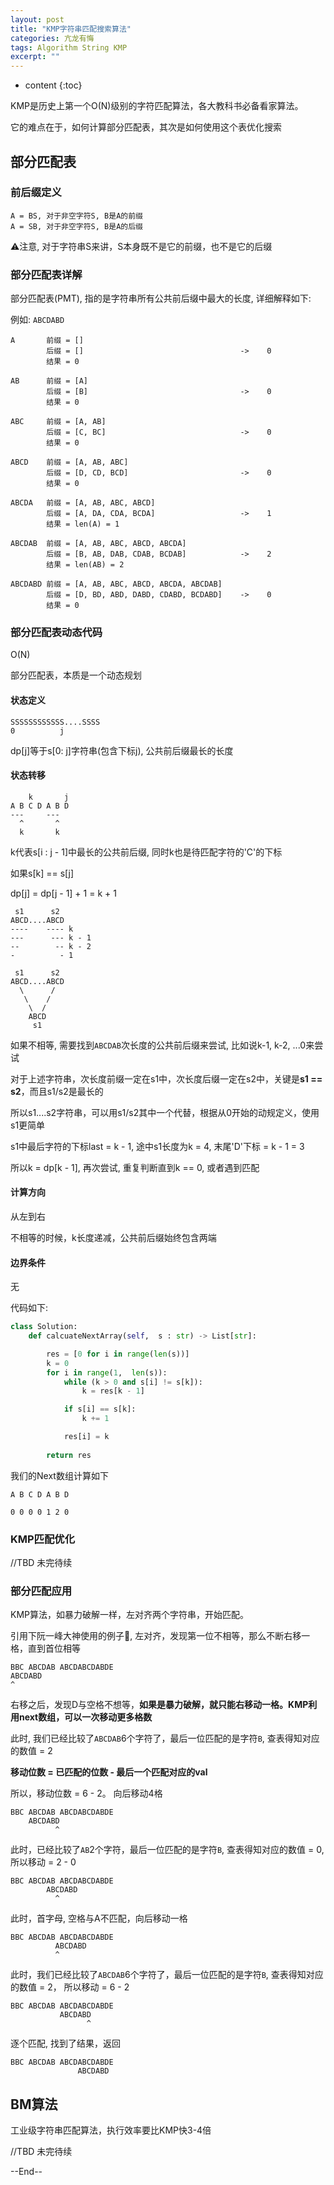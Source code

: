 ```yaml
---
layout: post
title: "KMP字符串匹配搜索算法"
categories: 亢龙有悔
tags: Algorithm String KMP
excerpt: ""
---
```


* content
{:toc}

KMP是历史上第一个O(N)级别的字符匹配算法，各大教科书必备看家算法。

它的难点在于，如何计算部分匹配表，其次是如何使用这个表优化搜索

## 部分匹配表

### 前后缀定义

```
A = BS, 对于非空字符S, B是A的前缀
A = SB, 对于非空字符S, B是A的后缀
```

⚠️注意, 对于字符串S来讲，S本身既不是它的前缀，也不是它的后缀

### 部分匹配表详解

部分匹配表(PMT), 指的是字符串所有公共前后缀中最大的长度, 详细解释如下:

例如: ```ABCDABD```

```
A       前缀 = []
        后缀 = []                                   ->    0
        结果 = 0

AB      前缀 = [A]
        后缀 = [B]                                  ->    0
        结果 = 0

ABC     前缀 = [A, AB]
        后缀 = [C, BC]                              ->    0
        结果 = 0

ABCD    前缀 = [A, AB, ABC]
        后缀 = [D, CD, BCD]                         ->    0
        结果 = 0

ABCDA   前缀 = [A, AB, ABC, ABCD]
        后缀 = [A, DA, CDA, BCDA]                   ->    1
        结果 = len(A) = 1

ABCDAB  前缀 = [A, AB, ABC, ABCD, ABCDA]
        后缀 = [B, AB, DAB, CDAB, BCDAB]            ->    2
        结果 = len(AB) = 2

ABCDABD 前缀 = [A, AB, ABC, ABCD, ABCDA, ABCDAB]
        后缀 = [D, BD, ABD, DABD, CDABD, BCDABD]    ->    0
        结果 = 0
```

### 部分匹配表动态代码

O(N)

部分匹配表，本质是一个动态规划

#### 状态定义

```
SSSSSSSSSSSS....SSSS
0          j
```

dp[j]等于s[0: j]字符串(包含下标j), 公共前后缀最长的长度

#### 状态转移

```
    k       j
A B C D A B D
---     ---
  ^       ^
  k       k
```
k代表s[i : j - 1]中最长的公共前后缀, 同时k也是待匹配字符的'C'的下标

如果s[k] == s[j]

dp[j] = dp[j - 1] + 1 = k + 1

```
 s1      s2
ABCD....ABCD
----    ---- k
---      --- k - 1
--        -- k - 2
-          - 1

 s1      s2
ABCD....ABCD
  \      /
   \    /
    \  /
    ABCD
     s1
```

如果不相等, 需要找到```ABCDAB```次长度的公共前后缀来尝试, 比如说k-1, k-2, ...0来尝试

对于上述字符串，次长度前缀一定在s1中，次长度后缀一定在s2中，关键是**s1 == s2**，而且s1/s2是最长的

所以s1....s2字符串，可以用s1/s2其中一个代替，根据从0开始的动规定义，使用s1更简单

s1中最后字符的下标last = k - 1, 途中s1长度为k = 4, 末尾'D'下标 = k - 1 = 3

所以k = dp[k - 1], 再次尝试, 重复判断直到k == 0, 或者遇到匹配

#### 计算方向

从左到右

不相等的时候，k长度递减，公共前后缀始终包含两端

#### 边界条件

无

代码如下:

```python
class Solution:
    def calcuateNextArray(self,  s : str) -> List[str]:

        res = [0 for i in range(len(s))]
        k = 0
        for i in range(1,  len(s)):
            while (k > 0 and s[i] != s[k]):
                k = res[k - 1]

            if s[i] == s[k]:
                k += 1

            res[i] = k
            
        return res
```

我们的Next数组计算如下

```
A B C D A B D

0 0 0 0 1 2 0
```

### KMP匹配优化

//TBD 未完待续

### 部分匹配应用

KMP算法，如暴力破解一样，左对齐两个字符串，开始匹配。

引用下阮一峰大神使用的例子🌰, 左对齐，发现第一位不相等，那么不断右移一格，直到首位相等

```
BBC ABCDAB ABCDABCDABDE
ABCDABD
^
```

右移之后，发现D与空格不想等，**如果是暴力破解，就只能右移动一格。KMP利用next数组，可以一次移动更多格数**

此时, 我们已经比较了```ABCDAB```6个字符了，最后一位匹配的是字符```B```, 查表得知对应的数值 = 2

**移动位数 = 已匹配的位数 - 最后一个匹配对应的val**

所以，移动位数 = 6 - 2。 向后移动4格

```
BBC ABCDAB ABCDABCDABDE
    ABCDABD
          ^
```

此时，已经比较了```AB```2个字符，最后一位匹配的是字符```B```, 查表得知对应的数值 = 0, 所以移动 = 2 - 0

```
BBC ABCDAB ABCDABCDABDE
        ABCDABD
          ^
```

此时，首字母, 空格与A不匹配，向后移动一格

```
BBC ABCDAB ABCDABCDABDE
          ABCDABD
          ^
```

此时，我们已经比较了```ABCDAB```6个字符了，最后一位匹配的是字符```B```, 查表得知对应的数值 = 2， 所以移动 = 6 - 2

```
BBC ABCDAB ABCDABCDABDE
           ABCDABD
                 ^
```

逐个匹配, 找到了结果，返回

```
BBC ABCDAB ABCDABCDABDE
               ABCDABD
```

## BM算法

工业级字符串匹配算法，执行效率要比KMP快3-4倍

//TBD 未完待续

--End--
